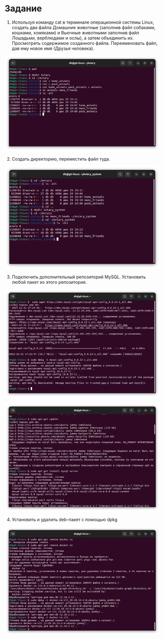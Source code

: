 # Задание

1. Используя команду cat в терминале операционной системы Linux, создать два файла Домашние животные (заполнив файл собаками, кошками, хомяками) и Вьючные животными заполнив файл Лошадьми, верблюдами и ослы), а затем объединить их. Просмотреть содержимое созданного файла. Переименовать файл, дав ему новое имя (Друзья человека).

![задание1](снимок1.png)

2. Создать директорию, переместить файл туда.

![задание2](снимок2.png)

3. Подключить дополнительный репозиторий MySQL. Установить любой пакет
из этого репозитория.

![задание3](снимок3.png)

![задание3](снимок4.png)

4. Установить и удалить deb-пакет с помощью dpkg

![задание4](снимок5.png)

